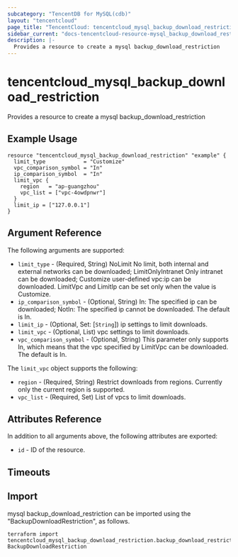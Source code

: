 ```yaml
---
subcategory: "TencentDB for MySQL(cdb)"
layout: "tencentcloud"
page_title: "TencentCloud: tencentcloud_mysql_backup_download_restriction"
sidebar_current: "docs-tencentcloud-resource-mysql_backup_download_restriction"
description: |-
  Provides a resource to create a mysql backup_download_restriction
---
```


# tencentcloud_mysql_backup_download_restriction

Provides a resource to create a mysql backup_download_restriction

## Example Usage

```hcl
resource "tencentcloud_mysql_backup_download_restriction" "example" {
  limit_type            = "Customize"
  vpc_comparison_symbol = "In"
  ip_comparison_symbol  = "In"
  limit_vpc {
    region   = "ap-guangzhou"
    vpc_list = ["vpc-4owdpnwr"]
  }
  limit_ip = ["127.0.0.1"]
}
```

## Argument Reference

The following arguments are supported:

* `limit_type` - (Required, String) NoLimit No limit, both internal and external networks can be downloaded; LimitOnlyIntranet Only intranet can be downloaded; Customize user-defined vpc:ip can be downloaded. LimitVpc and LimitIp can be set only when the value is Customize.
* `ip_comparison_symbol` - (Optional, String) In: The specified ip can be downloaded; NotIn: The specified ip cannot be downloaded. The default is In.
* `limit_ip` - (Optional, Set: [`String`]) ip settings to limit downloads.
* `limit_vpc` - (Optional, List) vpc settings to limit downloads.
* `vpc_comparison_symbol` - (Optional, String) This parameter only supports In, which means that the vpc specified by LimitVpc can be downloaded. The default is In.

The `limit_vpc` object supports the following:

* `region` - (Required, String) Restrict downloads from regions. Currently only the current region is supported.
* `vpc_list` - (Required, Set) List of vpcs to limit downloads.

## Attributes Reference

In addition to all arguments above, the following attributes are exported:

* `id` - ID of the resource.



## Timeouts

<no value>


## Import

mysql backup_download_restriction can be imported using the "BackupDownloadRestriction", as follows.

```
terraform import tencentcloud_mysql_backup_download_restriction.backup_download_restriction BackupDownloadRestriction
```

